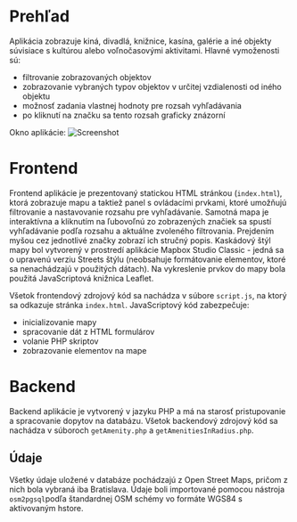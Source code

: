# Prehľad
Aplikácia zobrazuje kiná, divadlá, knižnice, kasína, galérie a iné objekty súvisiace s kultúrou alebo voľnočasovými aktivitami.
Hlavné vymoženosti sú:
- filtrovanie zobrazovaných objektov
- zobrazovanie vybraných typov objektov v určitej vzdialenosti od iného objektu
- možnosť zadania vlastnej hodnoty pre rozsah vyhľadávania
- po kliknutí na značku sa tento rozsah graficky znázorní

Okno aplikácie:
![Screenshot](screenshot.png)

# Frontend
Frontend aplikácie je prezentovaný statickou HTML stránkou (`index.html`), ktorá zobrazuje mapu a taktiež panel s ovládacími prvkami, ktoré umožňujú filtrovanie a nastavovanie rozsahu pre vyhľadávanie. Samotná mapa je interaktívna a kliknutím na ľubovoľnú zo zobrazených značiek sa spustí vyhľadávanie podľa rozsahu a aktuálne zvoleného filtrovania. Prejdením myšou cez jednotlivé značky zobrazí ich stručný popis.
Kaskádový štýl mapy bol vytvorený v prostredí aplikácie Mapbox Studio Classic - jedná sa o upravenú verziu Streets štýlu (neobsahuje formátovanie elementov, ktoré sa nenachádzajú v použitých dátach). Na vykreslenie prvkov do mapy bola použitá JavaScriptová knižnica Leaflet.

Všetok frontendový zdrojový kód sa nachádza v súbore `script.js`, na ktorý sa odkazuje stránka `index.html`. JavaScriptový kód zabezpečuje:
- inicializovanie mapy
- spracovanie dát z HTML formulárov
- volanie PHP skriptov
- zobrazovanie elementov na mape

# Backend
Backend aplikácie je vytvorený v jazyku PHP a má na starosť pristupovanie a spracovanie dopytov na databázu. Všetok backendový zdrojový kód sa nachádza v súboroch `getAmenity.php` a `getAmenitiesInRadius.php`.

## Údaje
Všetky údaje uložené v databáze pochádzajú z Open Street Maps, pričom z nich bola vybraná iba Bratislava. Údaje boli importované pomocou nástroja `osm2pgsql`podľa štandardnej OSM schémy vo formáte WGS84 s aktivovaným hstore.
